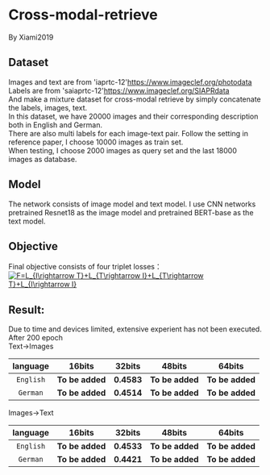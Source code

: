 # Cross-modal-retrieve
By Xiami2019

## Dataset  
Images and text are from 'iaprtc-12'https://www.imageclef.org/photodata  
Labels are from 'saiaprtc-12'https://www.imageclef.org/SIAPRdata  
And make a mixture dataset for cross-modal retrieve by simply concatenate the labels, images, text.  
In this dataset, we have 20000 images and their corresponding description both in English and German.  
There are also multi labels for each image-text pair.
Follow the setting in reference paper, I choose 10000 images as train set.  
When testing, I choose 2000 images as query set and the last 18000 images as database.

## Model
The network consists of image model and text model. I use CNN networks pretrained Resnet18 as the image model and pretrained BERT-base as the text model.

## Objective
Final objective consists of four triplet losses：  
<a href="https://www.codecogs.com/eqnedit.php?latex=F=L_{I\rightarrow&space;T}&plus;L_{T\rightarrow&space;I}&plus;L_{T\rightarrow&space;T}&plus;L_{I\rightarrow&space;I}" target="_blank"><img src="https://latex.codecogs.com/gif.latex?F=L_{I\rightarrow&space;T}&plus;L_{T\rightarrow&space;I}&plus;L_{T\rightarrow&space;T}&plus;L_{I\rightarrow&space;I}" title="F=L_{I\rightarrow T}+L_{T\rightarrow I}+L_{T\rightarrow T}+L_{I\rightarrow I}" /></a>

## Result:  
Due to time and devices limited, extensive experient has not been executed.
After 200 epoch  
Text→Images  

language | 16bits | 32bits | 48bits | 64bits  
|:---: |:---: |:---: | :---: |:---: |  
`English` | **To be added** | **0.4583** | **To be added** | **To be added**  
`German` | **To be added** | **0.4514** | **To be added** | **To be added**  

Images→Text  

language | 16bits | 32bits | 48bits | 64bits  
|:---: |:---: |:---: | :---: |:---: |  
`English` | **To be added** | **0.4533** | **To be added** | **To be added**  
`German` | **To be added** | **0.4421** | **To be added** | **To be added**  
